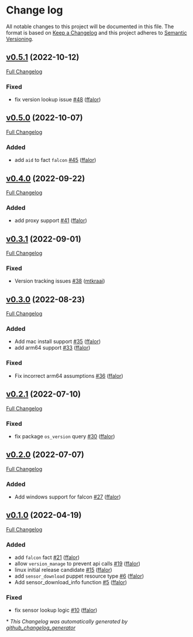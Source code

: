 # Change log

All notable changes to this project will be documented in this file. The format is based on [Keep a Changelog](http://keepachangelog.com/en/1.0.0/) and this project adheres to [Semantic Versioning](http://semver.org).

## [v0.5.1](https://github.com/crowdstrike/puppet-falcon/tree/v0.5.1) (2022-10-12)

[Full Changelog](https://github.com/crowdstrike/puppet-falcon/compare/v0.5.0...v0.5.1)

### Fixed

- fix version lookup issue [\#48](https://github.com/CrowdStrike/puppet-falcon/pull/48) ([ffalor](https://github.com/ffalor))

## [v0.5.0](https://github.com/crowdstrike/puppet-falcon/tree/v0.5.0) (2022-10-07)

[Full Changelog](https://github.com/crowdstrike/puppet-falcon/compare/v0.4.0...v0.5.0)

### Added

- add `aid` to fact `falcon` [\#45](https://github.com/CrowdStrike/puppet-falcon/pull/45) ([ffalor](https://github.com/ffalor))

## [v0.4.0](https://github.com/crowdstrike/puppet-falcon/tree/v0.4.0) (2022-09-22)

[Full Changelog](https://github.com/crowdstrike/puppet-falcon/compare/v0.3.1...v0.4.0)

### Added

- add proxy support [\#41](https://github.com/CrowdStrike/puppet-falcon/pull/41) ([ffalor](https://github.com/ffalor))

## [v0.3.1](https://github.com/crowdstrike/puppet-falcon/tree/v0.3.1) (2022-09-01)

[Full Changelog](https://github.com/crowdstrike/puppet-falcon/compare/v0.3.0...v0.3.1)

### Fixed

- Version tracking issues [\#38](https://github.com/CrowdStrike/puppet-falcon/pull/38) ([mtkraai](https://github.com/mtkraai))

## [v0.3.0](https://github.com/crowdstrike/puppet-falcon/tree/v0.3.0) (2022-08-23)

[Full Changelog](https://github.com/crowdstrike/puppet-falcon/compare/v0.2.1...v0.3.0)

### Added

- Add mac install support [\#35](https://github.com/CrowdStrike/puppet-falcon/pull/35) ([ffalor](https://github.com/ffalor))
- add arm64 support [\#33](https://github.com/CrowdStrike/puppet-falcon/pull/33) ([ffalor](https://github.com/ffalor))

### Fixed

- Fix incorrect arm64 assumptions [\#36](https://github.com/CrowdStrike/puppet-falcon/pull/36) ([ffalor](https://github.com/ffalor))

## [v0.2.1](https://github.com/crowdstrike/puppet-falcon/tree/v0.2.1) (2022-07-10)

[Full Changelog](https://github.com/crowdstrike/puppet-falcon/compare/v0.2.0...v0.2.1)

### Fixed

- fix package `os_version` query [\#30](https://github.com/CrowdStrike/puppet-falcon/pull/30) ([ffalor](https://github.com/ffalor))

## [v0.2.0](https://github.com/crowdstrike/puppet-falcon/tree/v0.2.0) (2022-07-07)

[Full Changelog](https://github.com/crowdstrike/puppet-falcon/compare/v0.1.0...v0.2.0)

### Added

- Add windows support for falcon [\#27](https://github.com/CrowdStrike/puppet-falcon/pull/27) ([ffalor](https://github.com/ffalor))

## [v0.1.0](https://github.com/crowdstrike/puppet-falcon/tree/v0.1.0) (2022-04-19)

[Full Changelog](https://github.com/crowdstrike/puppet-falcon/compare/de2b319e3814b7090dc645138151eb842920e153...v0.1.0)

### Added

- add `falcon` fact [\#21](https://github.com/CrowdStrike/puppet-falcon/pull/21) ([ffalor](https://github.com/ffalor))
- allow `version_manage` to prevent api calls [\#19](https://github.com/CrowdStrike/puppet-falcon/pull/19) ([ffalor](https://github.com/ffalor))
- linux initial release candidate [\#15](https://github.com/CrowdStrike/puppet-falcon/pull/15) ([ffalor](https://github.com/ffalor))
- add `sensor_download` puppet resource type [\#6](https://github.com/CrowdStrike/puppet-falcon/pull/6) ([ffalor](https://github.com/ffalor))
- Add sensor\_download\_info function [\#5](https://github.com/CrowdStrike/puppet-falcon/pull/5) ([ffalor](https://github.com/ffalor))

### Fixed

- fix sensor lookup logic [\#10](https://github.com/CrowdStrike/puppet-falcon/pull/10) ([ffalor](https://github.com/ffalor))



\* *This Changelog was automatically generated by [github_changelog_generator](https://github.com/github-changelog-generator/github-changelog-generator)*
